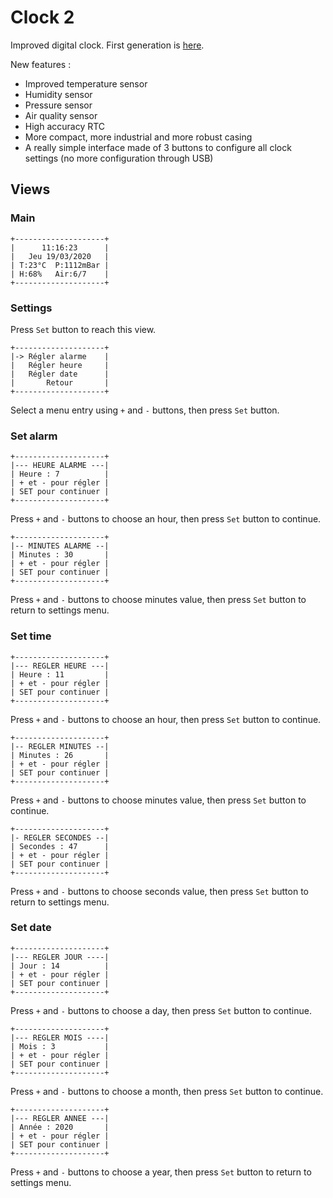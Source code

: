 # Clock 2

Improved digital clock. First generation is [here](https://github.com/RICCIARDI-Adrien/Clock).  

New features :
* Improved temperature sensor
* Humidity sensor
* Pressure sensor
* Air quality sensor
* High accuracy RTC
* More compact, more industrial and more robust casing
* A really simple interface made of 3 buttons to configure all clock settings (no more configuration through USB)

## Views

### Main

```
+--------------------+
|      11:16:23      |
|   Jeu 19/03/2020   |
| T:23°C  P:1112mBar |
| H:68%   Air:6/7    |
+--------------------+
```

### Settings

Press `Set` button to reach this view.

```
+--------------------+
|-> Régler alarme    |
|   Régler heure     |
|   Régler date      |
|       Retour       |
+--------------------+
```
Select a menu entry using `+` and `-` buttons, then press `Set` button.

### Set alarm

```
+--------------------+
|--- HEURE ALARME ---|
| Heure : 7          |
| + et - pour régler |
| SET pour continuer |
+--------------------+
```
Press `+` and `-` buttons to choose an hour, then press `Set` button to continue.

```
+--------------------+
|-- MINUTES ALARME --|
| Minutes : 30       |
| + et - pour régler |
| SET pour continuer |
+--------------------+
```
Press `+` and `-` buttons to choose minutes value, then press `Set` button to return to settings menu.

### Set time

```
+--------------------+
|--- REGLER HEURE ---|
| Heure : 11         |
| + et - pour régler |
| SET pour continuer |
+--------------------+
```
Press `+` and `-` buttons to choose an hour, then press `Set` button to continue.

```
+--------------------+
|-- REGLER MINUTES --|
| Minutes : 26       |
| + et - pour régler |
| SET pour continuer |
+--------------------+
```
Press `+` and `-` buttons to choose minutes value, then press `Set` button to continue.

```
+--------------------+
|- REGLER SECONDES --|
| Secondes : 47      |
| + et - pour régler |
| SET pour continuer |
+--------------------+
```
Press `+` and `-` buttons to choose seconds value, then press `Set` button to return to settings menu.

### Set date

```
+--------------------+
|--- REGLER JOUR ----|
| Jour : 14          |
| + et - pour régler |
| SET pour continuer |
+--------------------+
```
Press `+` and `-` buttons to choose a day, then press `Set` button to continue.

```
+--------------------+
|--- REGLER MOIS ----|
| Mois : 3           |
| + et - pour régler |
| SET pour continuer |
+--------------------+
```
Press `+` and `-` buttons to choose a month, then press `Set` button to continue.

```
+--------------------+
|--- REGLER ANNEE ---|
| Année : 2020       |
| + et - pour régler |
| SET pour continuer |
+--------------------+
```
Press `+` and `-` buttons to choose a year, then press `Set` button to return to settings menu.

